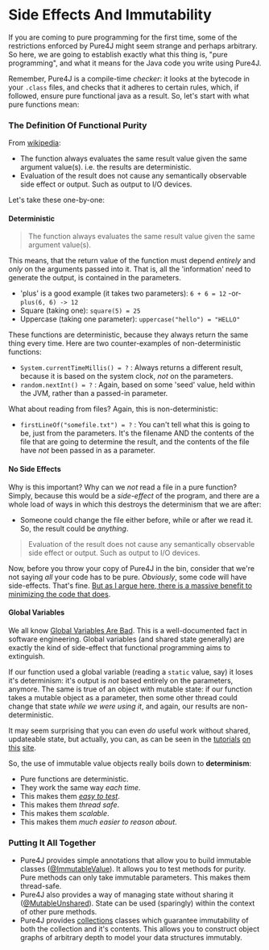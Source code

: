 Side Effects And Immutability
=============================

If you are coming to pure programming for the first time, some of the restrictions enforced by Pure4J might seem
strange and perhaps arbitrary.  So here, we are going to establish exactly what this thing is, "pure programming", 
and what it means for the Java code you write using Pure4J.  

Remember, Pure4J is a compile-time *checker*:  it looks at the bytecode in your `.class` files, and checks that it 
adheres to certain rules, which, if followed, ensure pure functional java as a result.  So, let's start with 
what pure functions mean:

### The Definition Of Functional Purity

From [wikipedia](https://en.wikipedia.org/wiki/Pure_function):

* The function always evaluates the same result value given the same argument value(s). i.e. the results are deterministic.
* Evaluation of the result does not cause any semantically observable side effect or output. Such as output to I/O devices.

Let's take these one-by-one:

#### Deterministic

> The function always evaluates the same result value given the same argument value(s).

This means, that the return value of the function must depend *entirely* and *only* on the arguments passed into it.
That is, all the 'information' need to generate the output, is contained in the parameters.

* 'plus' is a good example (it takes two parameters): `6 + 6 = 12` -or- `plus(6, 6) -> 12 `
* Square (taking one):  `square(5) = 25`
* Uppercase (taking one parameter): `uppercase("hello") = "HELLO"`

These functions are deterministic, because they always return the same thing every time.  Here are two counter-examples of non-deterministic
functions:

* `System.currentTimeMillis() = ?` :  Always returns a different result, because it is based on the system clock, *not* on the parameters.
* `random.nextInt() = ?` : Again, based on some 'seed' value, held within the JVM, rather than a passed-in parameter.

What about reading from files?  Again, this is non-deterministic:

* `firstLineOf("somefile.txt") = ?` : You can't tell what this is going to be, just from the parameters.  It's the filename AND the contents
of the file that are going to determine the result, and the contents of the file have *not* been passed in as a parameter.

#### No Side Effects

Why is this important?   Why can we *not* read a file in a pure function?  Simply, because this would be a *side-effect* of the program,
and there are a whole load of ways in which this destroys the determinism that we are after:

* Someone could change the file either before, while or after we read it. So, the result could be *anything*.

> Evaluation of the result does not cause any semantically observable side effect or output. Such as output to I/O devices.

Now, before you throw your copy of Pure4J in the bin, consider that we're not saying *all* your code has to be pure.  *Obviously*, some
code will have side-effects.  That's fine.  [But as I argue here, there is a massive benefit to minimizing the code that does](forces.md).

#### Global Variables

We all know [Global Variables Are Bad](https://en.wikipedia.org/wiki/Global_variable#Use).  This is a well-documented fact in software 
engineering.  Global variables (and shared state generally) are exactly the kind of side-effect that functional programming aims to extinguish.

If our function used a global variable (reading a `static` value, say) it loses it's determinism:  it's output is *not* based entirely on the parameters, 
anymore.  The same is true of an object with mutable state:  if our function takes a mutable object as a parameter, then some other thread
could change that state *while we were using it*, and again, our results are non-deterministic.

It may seem surprising that you can even *do* useful work without shared, updateable state, but actually, you can, as can be seen in the 
[tutorials](tutorial1.md) [on](tutorial2.md) [this](tutorial_mutable_shared.md) [site](tutorial_collections.md).  

So, the use of immutable value objects really boils down to **determinism**:

* Pure functions are deterministic.  
* They work the same way *each time*.
* This makes them [*easy to test*](testing.md). 
* This makes them *thread safe*. 
* This makes them *scalable*.  
* This makes them *much easier to reason about*.
    
### Putting It All Together

* Pure4J provides simple annotations that allow you to build immutable classes ([@ImmutableValue](tutorial1.md)).  It allows you to test methods for purity.
Pure methods can only take immutable parameters.  This makes them thread-safe.  
* Pure4J also provides a way of managing state without sharing it ([@MutableUnshared](tutorial_mutable_unshared.md)).  State can be used (sparingly)
within the context of other pure methods.  
* Pure4J provides [collections](tutorial_collections.md) classes which guarantee immutability of both the collection and it's contents. This allows you to construct object graphs 
of arbitrary depth to model your data structures immutably.





